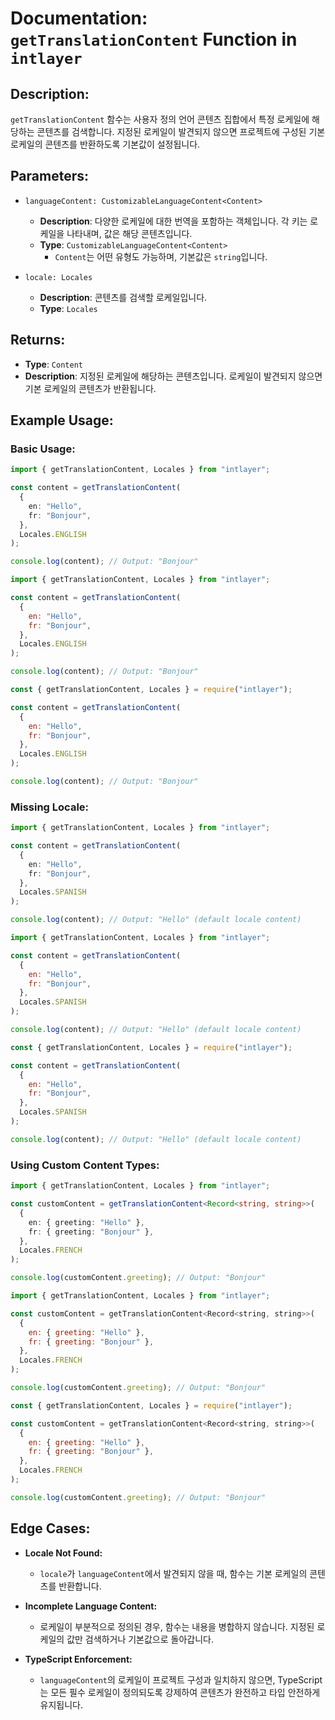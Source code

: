 # Documentation: `getTranslationContent` Function in `intlayer`

## Description:

`getTranslationContent` 함수는 사용자 정의 언어 콘텐츠 집합에서 특정 로케일에 해당하는 콘텐츠를 검색합니다. 지정된 로케일이 발견되지 않으면 프로젝트에 구성된 기본 로케일의 콘텐츠를 반환하도록 기본값이 설정됩니다.

## Parameters:

- `languageContent: CustomizableLanguageContent<Content>`

  - **Description**: 다양한 로케일에 대한 번역을 포함하는 객체입니다. 각 키는 로케일을 나타내며, 값은 해당 콘텐츠입니다.
  - **Type**: `CustomizableLanguageContent<Content>`
    - `Content`는 어떤 유형도 가능하며, 기본값은 `string`입니다.

- `locale: Locales`

  - **Description**: 콘텐츠를 검색할 로케일입니다.
  - **Type**: `Locales`

## Returns:

- **Type**: `Content`
- **Description**: 지정된 로케일에 해당하는 콘텐츠입니다. 로케일이 발견되지 않으면 기본 로케일의 콘텐츠가 반환됩니다.

## Example Usage:

### Basic Usage:

```typescript codeFormat="typescript"
import { getTranslationContent, Locales } from "intlayer";

const content = getTranslationContent(
  {
    en: "Hello",
    fr: "Bonjour",
  },
  Locales.ENGLISH
);

console.log(content); // Output: "Bonjour"
```

```javascript codeFormat="esm"
import { getTranslationContent, Locales } from "intlayer";

const content = getTranslationContent(
  {
    en: "Hello",
    fr: "Bonjour",
  },
  Locales.ENGLISH
);

console.log(content); // Output: "Bonjour"
```

```javascript codeFormat="commonjs"
const { getTranslationContent, Locales } = require("intlayer");

const content = getTranslationContent(
  {
    en: "Hello",
    fr: "Bonjour",
  },
  Locales.ENGLISH
);

console.log(content); // Output: "Bonjour"
```

### Missing Locale:

```typescript codeFormat="typescript"
import { getTranslationContent, Locales } from "intlayer";

const content = getTranslationContent(
  {
    en: "Hello",
    fr: "Bonjour",
  },
  Locales.SPANISH
);

console.log(content); // Output: "Hello" (default locale content)
```

```javascript codeFormat="esm"
import { getTranslationContent, Locales } from "intlayer";

const content = getTranslationContent(
  {
    en: "Hello",
    fr: "Bonjour",
  },
  Locales.SPANISH
);

console.log(content); // Output: "Hello" (default locale content)
```

```javascript codeFormat="commonjs"
const { getTranslationContent, Locales } = require("intlayer");

const content = getTranslationContent(
  {
    en: "Hello",
    fr: "Bonjour",
  },
  Locales.SPANISH
);

console.log(content); // Output: "Hello" (default locale content)
```

### Using Custom Content Types:

```typescript codeFormat="typescript"
import { getTranslationContent, Locales } from "intlayer";

const customContent = getTranslationContent<Record<string, string>>(
  {
    en: { greeting: "Hello" },
    fr: { greeting: "Bonjour" },
  },
  Locales.FRENCH
);

console.log(customContent.greeting); // Output: "Bonjour"
```

```javascript codeFormat="esm"
import { getTranslationContent, Locales } from "intlayer";

const customContent = getTranslationContent<Record<string, string>>(
  {
    en: { greeting: "Hello" },
    fr: { greeting: "Bonjour" },
  },
  Locales.FRENCH
);

console.log(customContent.greeting); // Output: "Bonjour"
```

```javascript codeFormat="commonjs"
const { getTranslationContent, Locales } = require("intlayer");

const customContent = getTranslationContent<Record<string, string>>(
  {
    en: { greeting: "Hello" },
    fr: { greeting: "Bonjour" },
  },
  Locales.FRENCH
);

console.log(customContent.greeting); // Output: "Bonjour"
```

## Edge Cases:

- **Locale Not Found:**
  - `locale`가 `languageContent`에서 발견되지 않을 때, 함수는 기본 로케일의 콘텐츠를 반환합니다.
- **Incomplete Language Content:**

  - 로케일이 부분적으로 정의된 경우, 함수는 내용을 병합하지 않습니다. 지정된 로케일의 값만 검색하거나 기본값으로 돌아갑니다.

- **TypeScript Enforcement:**
  - `languageContent`의 로케일이 프로젝트 구성과 일치하지 않으면, TypeScript는 모든 필수 로케일이 정의되도록 강제하여 콘텐츠가 완전하고 타입 안전하게 유지됩니다.
